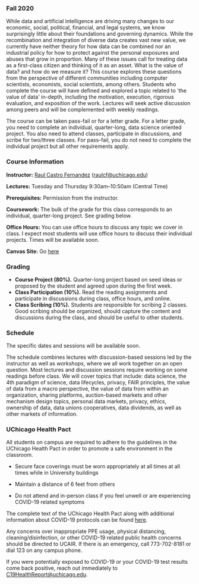 ### Fall 2020

While data and artificial intelligence are driving many changes to our economic, social, political, financial, and legal systems, we know surprisingly little about their foundations and governing dynamics. While the recombination and integration of diverse data creates vast new value, we currently have neither theory for how data can be combined nor an industrial policy for how to protect against the personal exposures and abuses that grow in proportion. Many of these issues call for treating data as a first-class citizen and thinking of it as an asset. What is the value of data? and how do we measure it? This course explores these questions from the perspective of different communities including computer scientists, economists, social scientists, among others. Students who complete the course will have defined and explored a topic related to 'the value of data' in-depth, including the motivation, execution, rigorous evaluation, and exposition of the work. Lectures will seek active discussion among peers and will be complemented with weekly readings.

The course can be taken pass-fail or for a letter grade. For a letter grade, you need to complete an individual, quarter-long, data science oriented project. You also need to attend classes, participate in discussions, and scribe for two/three classes. For pass-fail, you do not need to complete the individual project but all other requirements apply.

### Course Information

**Instructor:** [Raul Castro Fernandez](https://raulcastrofernandez.com) (raulcf@uchicago.edu)

**Lectures:** Tuesday and Thursday 9:30am–10:50am (Central Time)

**Prerequisites:** Permission from the instructor.

**Coursework:** The bulk of the grade for this class corresponds to an individual, quarter-long project. See grading below.

**Office Hours:** You can use office hours to discuss any topic we cover in class. I expect most students will use office hours to discuss their individual projects. Times will be available soon.

**Canvas Site:** Go [here](https://canvas.uchicago.edu/courses/30764)

### Grading

- **Course Project (80%).** Quarter-long project based on seed ideas or proposed by the student and agreed upon during the first week.
- **Class Participation (10%).** Read the reading assignments and participate in discussions during class, office hours, and online.
- **Class Scribing (10%).** Students are responsible for scribing 2 classes. Good scribing should be organized, should capture the content and discussions during the class, and should be useful to other students.

### Schedule

The specific dates and sessions will be available soon.

The schedule combines lectures with discussion-based sessions led by the instructor as well as *workshops*, where we all work together on an open question. Most lectures and discussion sessions require working on some readings before class. We will cover topics that include: data science, the 4th paradigm of science, data lifecycles, privacy, FAIR principles, the value of data from a macro perspective, the value of data from within an organization, sharing platforms, auction-based markets and other mechanism design topics, personal data markets, privacy, ethics, ownership of data, data unions cooperatives, data dividends, as well as other markets of information.

### UChicago Health Pact

All students on campus are required to adhere to the guidelines in the UChicago Health
Pact in order to promote a safe environment in the classroom.

- Secure face coverings must be worn appropriately at all times at all times while in
University buildings

- Maintain a distance of 6 feet from others

- Do not attend and in-person class if you feel unwell or are experiencing COVID-19
related symptoms

The complete text of the UChicago Health Pact along with additional information about
COVID-19 protocols can be found [here](https://goforward.uchicago.edu/health-requirements/#healthpact).

Any concerns over inappropriate PPE usage, physical distancing, cleaning/disinfection, or other 
COVID-19 related public health concerns should be directed to UCAIR. If there is an emergency, 
call 773-702-8181 or dial 123 on any campus phone.

If you were potentially exposed to COVID-19 or your COVID-19 test results come back
positive, reach out immediately to C19HealthReport@uchicago.edu.
